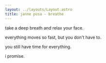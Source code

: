 ```yaml
---
layout: ../layouts/Layout.astro
title: janne pusa - breathe
---
```


<!-- todo: fade these in line by line -->

take a deep breath and relax your face.

everything moves so fast, but you don't have to.

you still have time for everything.

i promise.
